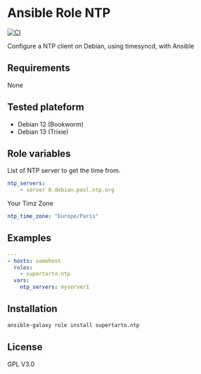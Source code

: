 # Ansible Role NTP
[![CI](https://github.com/supertarto/ansible-ntp/workflows/CI/badge.svg?event=push)](https://github.com/supertarto/ansible-ntp/actions?query=workflow%3ACI)

Configure a NTP client on Debian, using timesyncd, with Ansible

## Requirements
None

## Tested plateform
* Debian 12 (Bookworm)
* Debian 13 (Trixie)

## Role variables
List of NTP server to get the time from.

```yml
ntp_servers:
    - server 0.debian.pool.ntp.org
```

Your Timz Zone

```yml
ntp_time_zone: "Europe/Paris"
```

## Examples

```yml
---
- hosts: somehost
  roles:
    - supertarto.ntp
  vars:
    ntp_servers: myserver1
```

## Installation

```bash
ansible-galaxy role install supertarto.ntp
```

## License
GPL V3.0
